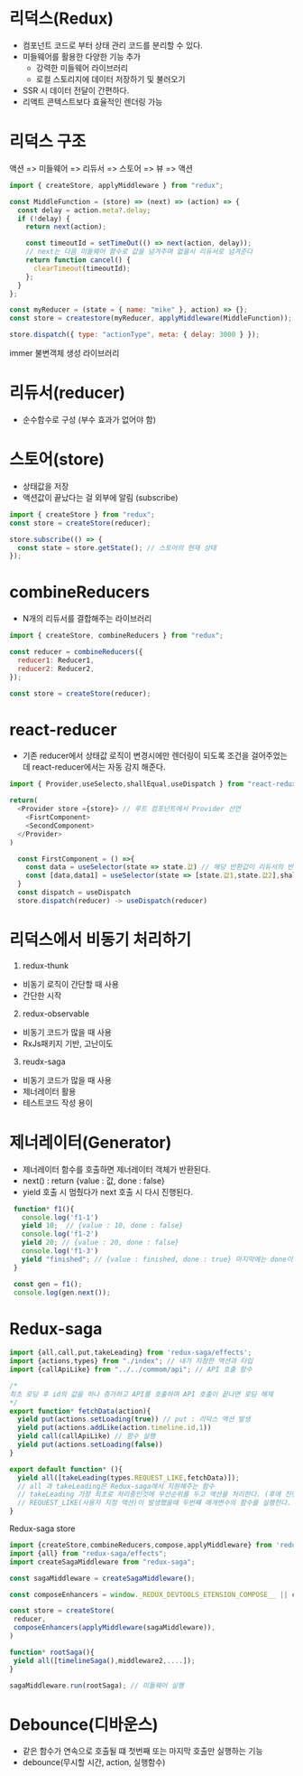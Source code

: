 # 리덕스(Redux)

- 컴포넌트 코드로 부터 상태 관리 코드를 분리할 수 있다.
- 미들웨어를 활용한 다양한 기능 추가
  - 강력한 미들웨어 라이브러리
  - 로컬 스토리지에 데이터 저장하기 및 불러오기
- SSR 시 데이터 전달이 간편하다.
- 리액트 콘텍스트보다 효율적인 렌더링 가능

# 리덕스 구조

액션 => 미들웨어 => 리듀서 => 스토어 => 뷰 => 액션

```javascript
import { createStore, applyMiddleware } from "redux";

const MiddleFunction = (store) => (next) => (action) => {
  const delay = action.meta?.delay;
  if (!delay) {
    return next(action);

    const timeoutId = setTimeOut(() => next(action, delay));
    // next는 다음 미들웨어 함수로 값을 넘겨주며 없을시 리듀서로 넘겨준다
    return function cancel() {
      clearTimeout(timeoutId);
    };
  }
};

const myReducer = (state = { name: "mike" }, action) => {};
const store = createstore(myReducer, applyMiddleware(MiddleFunction));

store.dispatch({ type: "actionType", meta: { delay: 3000 } });
```

immer 불변객체 생성 라이브러리

# 리듀서(reducer)

- 순수함수로 구성 (부수 효과가 없어야 함)

# 스토어(store)

- 상태값을 저장
- 액션값이 끝났다는 걸 외부에 알림 (subscribe)

```javascript
import { createStore } from "redux";
const store = createStore(reducer);

store.subscribe(() => {
  const state = store.getState(); // 스토어의 현재 상태
});
```

# combineReducers

- N개의 리듀서를 결합해주는 라이브러리

```javascript
import { createStore, combineReducers } from "redux";

const reducer = combineReducers({
  reducer1: Reducer1,
  reducer2: Reducer2,
});

const store = createStore(reducer);
```

# react-reducer
 - 기존 reducer에서 상태값 로직이 변경시에만 렌더링이 되도록 조건을 걸어주었는데 react-reducer에서는 자동 감지 해준다.
```javascript
import { Provider,useSelecto,shallEqual,useDispatch } from "react-redux";

return(
  <Provider store ={store}> // 루트 컴포넌트에서 Provider 선언
    <FisrtComponent>
    <SecondComponent>
  </Provider>
)

  const FirstComponent = () =>{
    const data = useSelector(state => state.값) // 해당 반환값이 리듀서의 반환값
    const [data,data1] = useSelector(state => [state.값1,state.값2],shallEqual) // 여러 값을 받는 방법, 배열 사용, 두번째 매개변수는 변수 내부의 값이 변경되었는지 확인해준다.
  }
  const dispatch = useDispatch  
  store.dispatch(reducer) -> useDispatch(reducer)
```

# 리덕스에서 비동기 처리하기
1. redux-thunk
  - 비동기 로직이 간단할 때 사용 
  - 간단한 시작
2. redux-observable
 - 비동기 코드가 많을 때 사용
 - RxJs패키지 기반, 고난이도
3. reudx-saga
 - 비동기 코드가 많을 때 사용
 - 제너레이터 활용
 - 테스트코드 작성 용이

 # 제너레이터(Generator)
  - 제너레이터 함수를 호출하면 제너레이터 객체가 반환된다. 
  - next() : return {value : 값, done : false}
  - yield 호출 시 멈췄다가 next 호출 시 다시 진행된다.
  ```javascript
   function* f1(){
     console.log('f1-1')
     yield 10;  // {value : 10, done : false}
     console.log('f1-2')
     yield 20; // {value : 20, done : false}
     console.log('f1-3')
     yield "finished"; // {value : finished, done : true} 마지막에는 done이 true
   }

   const gen = f1();
   console.log(gen.next()); 
  ```

 # Redux-saga 
  ```javascript
  import {all,call,put,takeLeading} from 'redux-saga/effects';
  import {actions,types} from "./index"; // 내가 지정한 액션과 타입
  import {callApiLike} from "../../commom/api"; // API 호출 함수

/*
  최초 로딩 후 id의 값을 하나 증가하고 API를 호출하며 API 호출이 끝나면 로딩 해제
*/
  export function* fetchData(action){
    yield put(actions.setLoading(true)) // put : 리덕스 액션 발생 
    yield put(actions.addLike(action.timeline.id,1)) 
    yield call(callApiLike) // 함수 실행
    yield put(actions.setLoading(false))
  }

  export default function* (){
    yield all([takeLeading(types.REQUEST_LIKE,fetchData)]);
    // all 과 takeLeading은 Redux-saga에서 지원해주는 함수
    // takeLeading 가장 최초로 처리중인것에 우선순위를 두고 액션을 처리한다. (후에 진행되는 액션은 무시한다) <-> takeLatest
    // REQUEST_LIKE(사용자 지정 액션)이 발생했을때 두번쨰 매개변수의 함수를 실행한다. 
  }
  ```

  Redux-saga store
  ``` javascript
  import {createStore,combineReducers,compose,applyMiddleware} from 'redux'
  import {all} from "redux-saga/effects";
  import createSagaMiddleware from "redux-saga";
  
  const sagaMiddleware = createSagaMiddleware();

  const composeEnhancers = window._REDUX_DEVTOOLS_ETENSION_COMPOSE__ || compose;
  
  const store = createStore(
   reducer,
   composeEnhancers(applyMiddleware(sagaMiddleware)),
 )

 function* rootSaga(){
   yield all([timelineSaga(),middleware2,....]);
 }

 sagaMiddleware.run(rootSaga); // 미들웨어 실행

  ```

 # Debounce(디바운스) 
  - 같은 함수가 연속으로 호출될 떄 첫번째 또는 마지막 호출만 실행하는 기능
  - debounce(무시할 시간, action, 실행함수)
